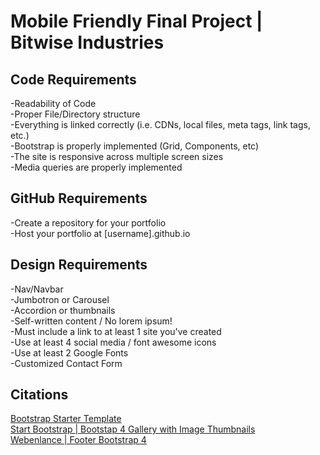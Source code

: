 # Mobile Friendly Final Project | Bitwise Industries

## Code Requirements
-Readability of Code<br>
-Proper File/Directory structure<br>
-Everything is linked correctly (i.e. CDNs, local files, meta tags, link tags, etc.)<br>
-Bootstrap is properly implemented (Grid, Components, etc)<br>
-The site is responsive across multiple screen sizes<br>
-Media queries are properly implemented<br>

## GitHub Requirements
-Create a repository for your portfolio<br>
-Host your portfolio at [username].github.io<br>

## Design Requirements
-Nav/Navbar<br>
-Jumbotron or Carousel<br>
-Accordion or thumbnails<br>
-Self-written content / No lorem ipsum!<br>
-Must include a link to at least 1 site you've created<br>
-Use at least 4 social media / font awesome icons<br>
-Use at least 2 Google Fonts<br>
-Customized Contact Form<br>

## Citations
[Bootstrap Starter Template](https://getbootstrap.com/docs/4.5/getting-started/introduction/#starter-template)<br>
[Start Bootstrap | Bootstap 4 Gallery with Image Thumbnails](https://startbootstrap.com/snippets/thumbnail-gallery)<br>
[Webenlance | Footer Bootstrap 4](https://bootsnipp.com/snippets/bxDBA)

